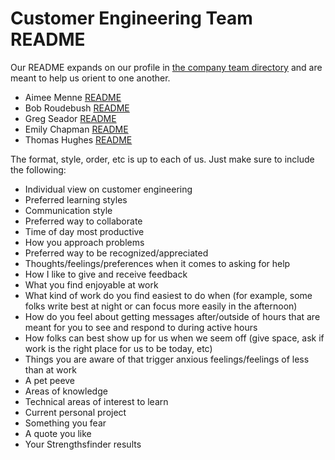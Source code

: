 # Customer Engineering Team README

Our README expands on our profile in [the company team directory](../../../team/index.md) and are meant to help us orient to one another.

- Aimee Menne [README](aimee-readme.md)
- Bob Roudebush [README](bob-readme.md)
- Greg Seador [README](greg-readme.md)
- Emily Chapman [README](emily-readme.md)
- Thomas Hughes [README](thomas-readme.md)

The format, style, order, etc is up to each of us. Just make sure to include the following:

- Individual view on customer engineering
- Preferred learning styles
- Communication style
- Preferred way to collaborate
- Time of day most productive
- How you approach problems
- Preferred way to be recognized/appreciated
- Thoughts/feelings/preferences when it comes to asking for help
- How I like to give and receive feedback
- What you find enjoyable at work
- What kind of work do you find easiest to do when (for example, some folks write best at night or can focus more easily in the afternoon)
- How do you feel about getting messages after/outside of hours that are meant for you to see and respond to during active hours
- How folks can best show up for us when we seem off (give space, ask if work is the right place for us to be today, etc)
- Things you are aware of that trigger anxious feelings/feelings of less than at work
- A pet peeve
- Areas of knowledge
- Technical areas of interest to learn
- Current personal project
- Something you fear
- A quote you like
- Your Strengthsfinder results
